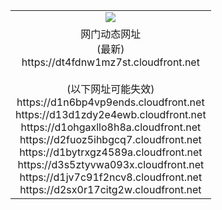 ﻿<table>
  <tr></tr>
  <tr><td colspan=2 align=center><img src="https://dt4fdnw1mz7st.cloudfront.net/Up/oGate.jpg" /></td></tr>
  <tr><td colspan=2 align=center>网门动态网址<br/>(最新)
<br>https://dt4fdnw1mz7st.cloudfront.net
<br/><br/>(以下网址可能失效)
<br>https://d1n6bp4vp9ends.cloudfront.net
<br>https://d13d1zdy2e4ewb.cloudfront.net
<br>https://d1ohgaxllo8h8a.cloudfront.net
<br>https://d2fuoz5ihbgcq7.cloudfront.net
<br>https://d1bytrxgz4589a.cloudfront.net
<br>https://d3s5ztyvwa093x.cloudfront.net
<br>https://d1jv7c91f2ncv8.cloudfront.net
<br>https://d2sx0r17citg2w.cloudfront.net
    </td>
  </tr>
</table>
